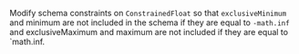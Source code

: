 Modify schema constraints on `ConstrainedFloat` so that `exclusiveMinimum` and
minimum are not included in the schema if they are equal to `-math.inf` and
exclusiveMaximum and maximum are not included if they are equal to `math.inf.
